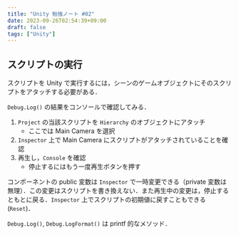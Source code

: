 ```yaml
---
title: "Unity 勉強ノート #02"
date: 2023-09-26T02:54:39+09:00
draft: false
tags: ["Unity"]
---
```


## スクリプトの実行
スクリプトを Unity で実行するには，シーンのゲームオブジェクトにそのスクリプトをアタッチする必要がある．

`Debug.Log()` の結果をコンソールで確認してみる．
1. `Project` の当該スクリプトを `Hierarchy` のオブジェクトにアタッチ
   - ここでは Main Camera を選択
2. `Inspector` 上で Main Camera にスクリプトがアタッチされていることを確認
3. 再生し，`Console` を確認
   - 停止するにはもう一度再生ボタンを押す

コンポーネントの public 変数は `Inspector` で一時変更できる（private 変数は無理）．この変更はスクリプトを書き換えない．また再生中の変更は，停止するともとに戻る．`Inspector` 上でスクリプトの初期値に戻すこともできる(`Reset`)．

`Debug.Log()`, `Debug.LogFormat()` は printf 的なメソッド．

